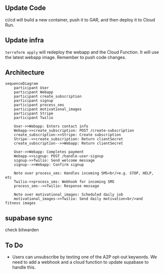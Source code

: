 ## Update Code

ci/cd will build a new container, push it to GAR, and then deploy it to Cloud Run.

## Update infra

`terraform apply` will redeploy the webapp and the Cloud Function. It will use the latest webapp image. Remember to push code changes.

## Architecture

```mermaid
sequenceDiagram
    participant User
    participant Webapp
    participant create_subscription
    participant signup
    participant process_sms
    participant motivational_images
    participant Stripe
    participant Twilio

    User->>Webapp: Enters contact info
    Webapp->>create_subscription: POST /create-subscription
    create_subscription->>Stripe: Create subscription
    Stripe-->>create_subscription: Return clientSecret
    create_subscription-->>Webapp: Return clientSecret

    User->>Webapp: Completes payment
    Webapp->>signup: POST /handle-user-signup
    signup->>Twilio: Send welcome message
    signup-->>Webapp: Confirm signup

    Note over process_sms: Handles incoming SMS<br/>e.g. STOP, HELP, etc
    Twilio->>process_sms: Webhook for incoming SMS
    process_sms-->>Twilio: Response message

    Note over motivational_images: Scheduled daily job
    motivational_images->>Twilio: Send daily motivation<br/>and fitness images
```

## supabase sync

check bitwarden

## To Do

- Users can unsubscribe by texting one of the A2P opt-out keywords. We need to add a webhook and a cloud function to update supabase to handle this.